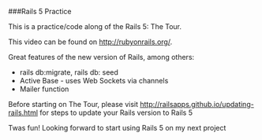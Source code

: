 ###Rails 5 Practice

This is a practice/code along of the Rails 5: The Tour.

This video can be found on http://rubyonrails.org/.

Great features of the new version of Rails, among others:
* rails db:migrate, rails db: seed
* Active Base - uses Web Sockets via channels
* Mailer function

Before starting on The Tour, please visit http://railsapps.github.io/updating-rails.html for steps to update your Rails version to Rails 5

Twas fun! Looking forward to start using Rails 5 on my next project

